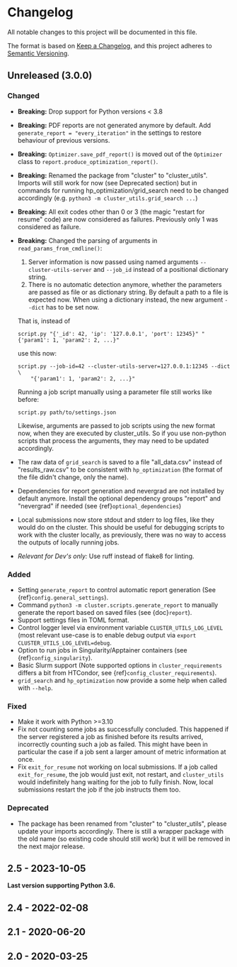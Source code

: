 # Changelog
All notable changes to this project will be documented in this file.

The format is based on [Keep a Changelog](https://keepachangelog.com/en/1.0.0/),
and this project adheres to [Semantic Versioning](https://semver.org/spec/v2.0.0.html).

[//]: # (Note: {ref}/{doc} roles are used for references to the documentation)

## Unreleased (3.0.0)

### Changed
- **Breaking:** Drop support for Python versions < 3.8
- **Breaking:** PDF reports are not generated anymore by default.  Add
  `generate_report = "every_iteration"` in the settings to restore behaviour of previous
  versions.
- **Breaking:** `Optimizer.save_pdf_report()` is moved out of the `Optimizer` class to
  `report.produce_optimization_report()`.
- **Breaking:** Renamed the package from "cluster" to "cluster_utils".  Imports will
  still work for now (see Deprecated section) but in commands for running
  hp_optimization/grid_search need to be changed accordingly (e.g. `python3 -m
  cluster_utils.grid_search ...`)
- **Breaking:** All exit codes other than 0 or 3 (the magic "restart for resume" code)
  are now considered as failures.  Previously only 1 was considered as failure.
- **Breaking:** Changed the parsing of arguments in `read_params_from_cmdline()`:
  1. Server information is now passed using named arguments `--cluster-utils-server` and
     `--job_id` instead of a positional dictionary string.
  2. There is no automatic detection anymore, whether the parameters are passed as file
     or as dictionary string.  By default a path to a file is expected now.  When using
     a dictionary instead, the new argument `--dict` has to be set now.

  That is, instead of
  ```
  script.py "{'_id': 42, 'ip': '127.0.0.1', 'port': 12345}" "{'param1': 1, 'param2': 2, ...}"
  ```
  use this now:
  ```
  script.py --job-id=42 --cluster-utils-server=127.0.0.1:12345 --dict \
      "{'param1': 1, 'param2': 2, ...}"
  ```

  Running a job script manually using a parameter file still works like before:
  ```
  script.py path/to/settings.json
  ```

  Likewise, arguments are passed to job scripts using the new format now, when they are
  executed by cluster_utils.  So if you use non-python scripts that process the
  arguments, they may need to be updated accordingly.
- The raw data of `grid_search` is saved to a file "all_data.csv" instead of
  "results_raw.csv" to be consistent with `hp_optimization` (the format of the file
  didn't change, only the name).
- Dependencies for report generation and nevergrad are not installed by default
  anymore.  Install the optional dependency groups "report" and "nevergrad" if
  needed (see {ref}`optional_dependencies`)
- Local submissions now store stdout and stderr to log files, like they would do on the cluster.
  This should be useful for debugging scripts to work with the cluster locally, as previously,
  there was no way to access the outputs of locally running jobs.
- *Relevant for Dev's only:* Use ruff instead of flake8 for linting.

### Added
- Setting `generate_report` to control automatic report generation (See
  {ref}`config.general_settings`).
- Command `python3 -m cluster.scripts.generate_report` to manually generate the report
  based on saved files (see {doc}`report`).
- Support settings files in TOML format.
- Control logger level via environment variable `CLUSTER_UTILS_LOG_LEVEL` (most relevant
  use-case is to enable debug output via `export CLUSTER_UTILS_LOG_LEVEL=debug`.
- Option to run jobs in Singularity/Apptainer containers (see
  {ref}`config_singularity`).
- Basic Slurm support (Note supported options in `cluster_requirements` differs a bit
  from HTCondor, see {ref}`config_cluster_requirements`).
- `grid_search` and `hp_optimization` now provide a some help when called with `--help`.

### Fixed
- Make it work with Python >=3.10
- Fix not counting some jobs as successfully concluded. This happened if the server registered a
  job as finished before its results arrived, incorrectly counting such a job as failed.
  This might have been in particular the case if a job sent a larger amount of metric information
  at once.
- Fix `exit_for_resume` not working on local submissions. If a job called `exit_for_resume`,
  the job would just exit, not restart, and `cluster_utils` would indefinitely hang waiting for the
  job to fully finish. Now, local submissions restart the job if the job instructs them too.


### Deprecated
- The package has been renamed from "cluster" to "cluster_utils", please update your
  imports accordingly.  There is still a wrapper package with the old name (so existing
  code should still work) but it will be removed in the next major release.


## 2.5 - 2023-10-05

**Last version supporting Python 3.6.**


## 2.4 - 2022-02-08

## 2.1 - 2020-06-20

## 2.0 - 2020-03-25
